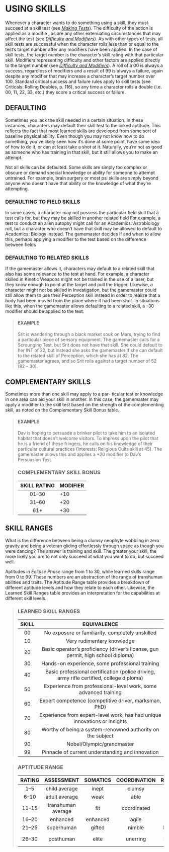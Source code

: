 # USING SKILLS

Whenever a character wants to do something using
a skill, they must succeed at a skill test (see
[*Making Tests*](../03/01-the-ultimate-rule.md#making-tests)).
The difficulty of the action is applied
as a modifie , as are any other extenuating
circumstances that may affect the test (see
[*Difficulty and Modifiers*](../03/01-the-ultimate-rule.md#difficulty-and-modifiers)).
As with other types of tests, all skill
tests are successful when the character rolls less than
or equal to the test’s target number after any modifiers
have been applied. In the case of skill tests, the
target number is the character’s skill rating with that
particular skill. Modifiers representing difficulty and
other factors are applied directly to the target number
(see
[*Difficulty and Modifiers*](../03/01-the-ultimate-rule.md#difficulty-and-modifiers)).
A roll of a 00 is always a success, regardless of modifiers and a result
of 99 is always a failure, again despite any modifier
that may increase a character’s target number over 100.
Standard critical success and failure rules apply to skill
tests (see Criticals: Rolling Doubles, p. 116), so any
time a character rolls a double (i.e. 00, 11, 22, 33, etc.)
they score a critical success or failure.

## DEFAULTING

Sometimes you lack the skill needed in a certain situation.
In these instances, characters may default their
skill test to the linked aptitude. This reflects the fact
that most learned skills are developed from some sort
of baseline physical ability. Even though you may not
know how to do something, you’ve likely seen how
it’s done at some point, have some idea of how to do it,
or can at least take a shot at it. Naturally, you’re not
as good as someone who has training in that skill, but
it still allows you to make an attempt.

Not all skills can be defaulted. Some skills are simply
too complex or obscure or demand special knowledge
or ability for someone to attempt untrained. For
example, brain surgery or most psi skills are simply
beyond anyone who doesn’t have that ability or the
knowledge of what they’re attempting.

### DEFAULTING TO FIELD SKILLS

In some cases, a character may not possess the particular
field skill that a test calls for, but they may be
skilled in another related field For example, a test to
conduct an alien autopsy might call for an Academics:
Astrobiology roll, but a character who doesn’t have
that skill may be allowed to default to Academics:
Biology instead. The gamemaster decides if and when
to allow this, perhaps applying a modifier to the test
based on the difference between fields

### DEFAULTING TO RELATED SKILLS

If the gamemaster allows it, characters may default to
a related skill that also has some relevance to the test
at hand. For example, a character skilled in Kinetic
Weapons might not be trained in the use of a laser,
but they know enough to point at the target and pull
the trigger. Likewise, a character might not be skilled
in Investigation, but the gamemaster could still allow
them to use their Perception skill instead in order to
realize that a body had been moved from the place
where it had been shot. In situations like this, when
the gamemaster allows defaulting to a related skill, a
–30 modifier should be applied to the test.

<blockquote>

#### EXAMPLE

Srit is wandering through a black market souk on
Mars, trying to find a particular piece of sensory
equipment. The gamemaster calls for a Scrounging
Test, but Srit does not have that skill. She could
default to her INT of 22, but instead she asks the
gamemaster if she can default to the related skill
of Perception, which she has at 82. The gamemaster
agrees, and so Srit rolls against a target number
of 52 (82 – 30).

</blockquote>

## COMPLEMENTARY SKILLS

Sometimes more than one skill may apply to a par-
ticular test or knowledge in one area can aid your skill
in another. In this case, the gamemaster may apply a
modifier to the skill test based on the strength of the
complementing skill, as noted on the Complementary
Skill Bonus table.

<blockquote>

#### EXAMPLE

Dav is hoping to persuade a brinker pilot to take him
to an isolated habitat that doesn’t welcome visitors.
To impress upon the pilot that he is a friend of these
fringers, he calls on his knowledge of their particular
cultural practices (Interests: Religious Cults skill at
45). The gamemaster allows this and applies a +20
modifier to Dav’s Persuasion Test

</blockquote>

<blockquote class="table">

### COMPLEMENTARY SKILL BONUS
 

<div class="smart-columns">

|   SKILL RATING    |   MODIFIER    |
|:-----------------:|:--------------|
|   01–30           |   +10         |
|   31–60           |   +20         |
|   61+             |   +30         |

</div>

</blockquote>


## SKILL RANGES

What is the difference between being a clumsy neophyte
wobbling in zero gravity and being a veteran
gliding effortlessly through space as though you were
dancing? The answer is training and skill. The greater
your skill, the more likely you are to not only succeed
at what you want to do, but succeed well.

Aptitudes in *Eclipse Phase* range from 1 to 30,
while learned skills range from 0 to 99. These
numbers are an abstraction of the range of transhuman
abilities and traits. The Aptitude Range table
provides a breakdown of different aptitude levels and
how they relate to each other. Likewise, the Learned
Skill Ranges table provides an interpretation for the
capabilities at different skill levels.

</blockquote>

<blockquote class="table">

### LEARNED SKILL RANGES
 
<div class="smart-columns">
<div>

|   SKILL   |   EQUIVALENCE                                                                                 |
|:---------:|:---------------------------------------------------------------------------------------------:|
|   00      |   No exposure or familiarity, completely unskilled                                            |
|   10      |   Very rudimentary knowledge                                                                  |
|   20      |   Basic operator’s proficiency (driver’s license, gun permit, high school diploma)            |
|   30      |   Hands-on experience, some professional training                                             |
|   40      |   Basic professional certification (police driving, army rifle certified, college diploma)    |
|   50      |   Experience from professional-level work, some advanced training                             |
|   60      |   Expert competence (competitive driver, marksman, PhD)                                       |
|   70      |   Experience from expert-level work, has had unique innovations or insights                   |
|   80      |   Worthy of being a system-renowned authority on the subject                                  |
|   90      |   Nobel/Olympic/grandmaster                                                                   |
|   99      |   Pinnacle of current understanding and innovation                                            |


</div></div>
</blockquote>


<blockquote class="table">

### APTITUDE RANGE
 
<div class="smart-columns">

| RATING| ASSESSMENT         | SOMATICS | COORDINATION| REFLEXES  | COGNITION   | INTUITION        | SAVVY       | WILLPOWER  |
|:-----:|:------------------:|:--------:|:-----------:|:---------:|:-----------:|:----------------:|:-----------:|:----------:|
| 1–5   | child average      | inept    | clumsy      | slow      | limited     | aware            | awkward     | distracted |
| 6–10  | adult average      | weak     | able        | paced     | intelligent | perceptive       | personable  | controlled |
| 11–15 | transhuman average | fit      | coordinated | swift     | bright      | sharp            | charismatic | focused    |
| 16–20 | enhanced           | enhanced | agile       | fast      | learned     | uncanny          | dazzling    | resolute   |
| 21–25 | superhuman         | gifted   | nimble      | lightning | brilliant   | prescient        | mesmerizing | unwavering |
| 26–30 | posthuman          | elite    | unerring    | synaptic  | genius      | near  omniscient | hypnotic    | unshakable |

</div>
</blockquote>
